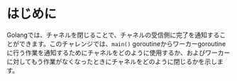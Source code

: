 # はじめに

Golangでは、チャネルを閉じることで、チャネルの受信側に完了を通知することができます。このチャレンジでは、`main()` goroutineからワーカーgoroutineに行う作業を通知するためにチャネルをどのように使用するか、およびワーカーに対してもう作業がなくなったときにチャネルをどのように閉じるかを示します。
